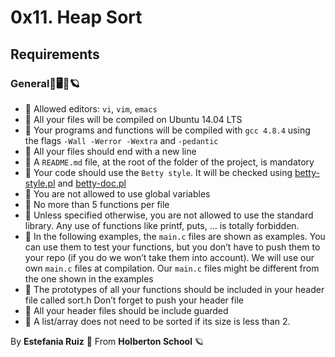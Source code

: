 # 0x11. Heap Sort
## Requirements
### General🎯🖥️🦌🪐
- 🚩 Allowed editors: `vi`, `vim`, `emacs`
- 🚩 All your files will be compiled on Ubuntu 14.04 LTS
- 🚩 Your programs and functions will be compiled with `gcc 4.8.4` using the flags `-Wall -Werror -Wextra` and `-pedantic`
- 🚩 All your files should end with a new line
- 🚩 A `README.md` file, at the root of the folder of the project, is mandatory
- 🚩 Your code should use the `Betty style`. It will be checked using [betty-style.pl](https://github.com/holbertonschool/Betty/blob/master/betty-style.pl) and [betty-doc.pl](https://github.com/holbertonschool/Betty/blob/master/betty-doc.pl)
- 🚩 You are not allowed to use global variables
- 🚩 No more than 5 functions per file
- 🚩 Unless specified otherwise, you are not allowed to use the standard library. Any use of functions like printf, puts, … is totally forbidden.
- 🚩 In the following examples, the `main.c` files are shown as examples. You can use them to test your functions, but you don’t have to push them to your repo (if you do we won’t take them into account). We will use our own `main.c` files at compilation. Our `main.c` files might be different from the one shown in the examples
- 🚩 The prototypes of all your functions should be included in your header file called sort.h
Don’t forget to push your header file
- 🚩 All your header files should be include guarded
- 🚩 A list/array does not need to be sorted if its size is less than 2.

By **Estefania Ruiz** 🦌 From **Holberton School** 🪐